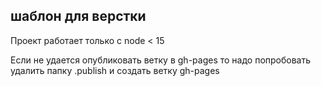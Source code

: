 ## шаблон для верстки

Проект работает только с node < 15

Если не удается опубликовать ветку в gh-pages то надо попробовать удалить папку .publish и создать ветку gh-pages
